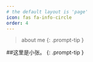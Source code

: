 ```yaml
---
# the default layout is 'page'
icon: fas fa-info-circle
order: 4
---
```


> about me
{: .prompt-tip }

##这里是小张。
{: .prompt-tip }
